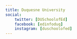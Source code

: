 ```yaml
---
title: Duquesne University
social:
    twitter: [DUSchoolofEd]
    facebook: [edinfoduq]
    instagram: [duschoolofed]
---
```

